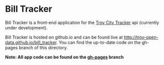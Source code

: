 # Bill Tracker

Bill Tracker is a front-end application for the
[Troy City Tracker][tracker] api (currently under development).

[tracker]: https://www.github.com/troy-open-data/legislative_twitter

Bill Tracker is hosted on github.io and can be found live at
http://troy-open-data.github.io/bill_tracker. You can find the
up-to-date code on the gh-pages branch of this directory.

**Note: All app code can be found on the [gh-pages][gh-pages] branch**

[gh-pages]: https://github.com/troy-open-data/bill_tracker/tree/gh-pages
